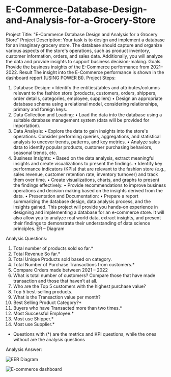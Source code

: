 # E-Commerce-Database-Design-and-Analysis-for-a-Grocery-Store

Project Title: "E-Commerce Database Design and Analysis for a Grocery Store"
Project Description:
Your task is to design and implement a database for an imaginary grocery store. The database should capture and organize various aspects of the store's operations, such as product inventory, customer information, orders, and sales data. Additionally, you will analyze the data and provide insights to support business decision-making.
Goals
Provide the business insights of the E-Commerce performance from 2021–2022.
Result
The insight into the E-Commerce performance is shown in the dashboard report (USING POWER BI).
Project Steps:
1. Database Design:
• Identify the entities/tables and attributes/columns relevant to the fashion store (products, customers, orders, shippers, order details, categories, employee, suppliers)
• Design an appropriate database schema using a relational model, considering
relationships, primary and foreign keys.
2. Data Collection and Loading:
• Load the data into the database using a suitable database management system
(data will be provided for importation).
3. Data Analysis:
• Explore the data to gain insights into the store's operations. Consider
performing queries, aggregations, and statistical analysis to uncover trends,
patterns, and key metrics.
• Analyze sales data to identify popular products, customer purchasing
behaviors, seasonal trends, etc.
4. Business Insights:
• Based on the data analysis, extract meaningful insights and create
visualizations to present the findings.
• Identify key performance indicators (KPIs) that are relevant to the fashion
store (e.g., sales revenue, customer retention rate, inventory turnover) and
track them over time.
• Create visualizations, charts, and graphs to present the findings effectively.
• Provide recommendations to improve business operations and decision making based on the insights derived from the data.
• Presentation and Documentation:
• Prepare a report summarizing the database design, data analysis process, and
the insights gained.
This project will provide you hands-on experience in designing and implementing a database for an e-commerce store. It will also allow you to analyze real world data, extract insights, and present their findings to demonstrate their understanding of data science principles.
ER – Diagram

Analysis Questions:
1. Total number of products sold so far.*
2. Total Revenue So far.*
3. Total Unique Products sold based on category.
4. Total Number of Purchase Transactions from customers.*
5. Compare Orders made between 2021 – 2022
6. What is total number of customers? Compare those that have made transaction and
those that haven’t at all.
7. Who are the Top 5 customers with the highest purchase value?
8. Top 5 best-selling products.
9. What is the Transaction value per month?
10. Best Selling Product Category?*
11. Buyers who have Transacted more than two times.*
12. Most Successful Employee.*
13. Most use Shipper.*
14. Most use Supplier.*
- Questions with (*) are the metrics and KPI questions, while the ones without are the analysis questions






Analysis Answer:


![EER Diagram](https://github.com/OnealCodes/E-Commerce-Database-Design-and-Analysis-for-a-Grocery-Store/assets/158052840/8e1c2f81-eda1-42e7-bda5-0a6fd07af7d5)


![E-commerce dashboard](https://github.com/OnealCodes/E-Commerce-Database-Design-and-Analysis-for-a-Grocery-Store/assets/158052840/e760ed80-1158-471b-ad51-92497aa6bbc0)

